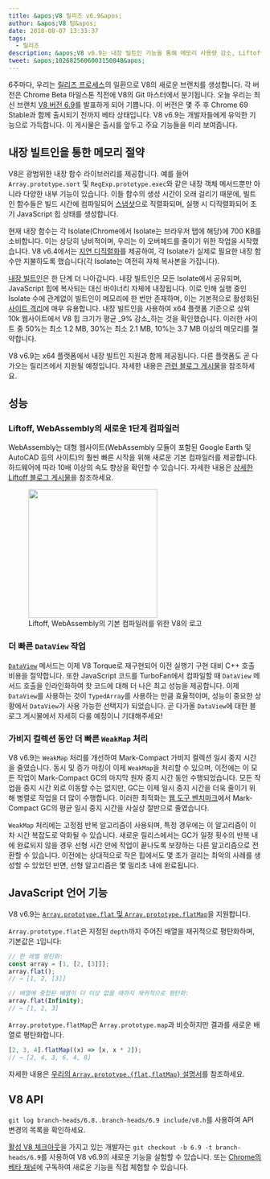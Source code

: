 ```yaml
---
title: &apos;V8 릴리즈 v6.9&apos;
author: &apos;V8 팀&apos;
date: 2018-08-07 13:33:37
tags:
  - 릴리즈
description: &apos;V8 v6.9는 내장 빌트인 기능을 통해 메모리 사용량 감소, Liftoff을 통한 WebAssembly의 빠른 시작, 향상된 DataView 및 WeakMap 성능 등 다양한 기능을 제공합니다!&apos;
tweet: &apos;1026825606003150848&apos;
---
```

6주마다, 우리는 [릴리즈 프로세스](/docs/release-process)의 일환으로 V8의 새로운 브랜치를 생성합니다. 각 버전은 Chrome Beta 마일스톤 직전에 V8의 Git 마스터에서 분기됩니다. 오늘 우리는 최신 브랜치 [V8 버전 6.9](https://chromium.googlesource.com/v8/v8.git/+log/branch-heads/6.9)를 발표하게 되어 기쁩니다. 이 버전은 몇 주 후 Chrome 69 Stable과 함께 출시되기 전까지 베타 상태입니다. V8 v6.9는 개발자들에게 유익한 기능으로 가득합니다. 이 게시물은 출시를 앞두고 주요 기능들을 미리 보여줍니다.

<!--truncate-->
## 내장 빌트인을 통한 메모리 절약

V8은 광범위한 내장 함수 라이브러리를 제공합니다. 예를 들어 `Array.prototype.sort` 및 `RegExp.prototype.exec`와 같은 내장 객체 메서드뿐만 아니라 다양한 내부 기능이 있습니다. 이들 함수의 생성 시간이 오래 걸리기 때문에, 빌트인 함수들은 빌드 시간에 컴파일되어 [스냅샷](/blog/custom-startup-snapshots)으로 직렬화되며, 실행 시 디직렬화되어 초기 JavaScript 힙 상태를 생성합니다.

현재 내장 함수는 각 Isolate(Chrome에서 Isolate는 브라우저 탭에 해당)에 700 KB를 소비합니다. 이는 상당히 낭비적이며, 우리는 이 오버헤드를 줄이기 위한 작업을 시작했습니다. V8 v6.4에서는 [지연 디직렬화](/blog/lazy-deserialization)를 제공하여, 각 Isolate가 실제로 필요한 내장 함수만 지불하도록 했습니다(각 Isolate는 여전히 자체 복사본을 가집니다).

[내장 빌트인](/blog/embedded-builtins)은 한 단계 더 나아갑니다. 내장 빌트인은 모든 Isolate에서 공유되며, JavaScript 힙에 복사되는 대신 바이너리 자체에 내장됩니다. 이로 인해 실행 중인 Isolate 수에 관계없이 빌트인이 메모리에 한 번만 존재하며, 이는 기본적으로 활성화된 [사이트 격리](https://developers.google.com/web/updates/2018/07/site-isolation)에 매우 유용합니다. 내장 빌트인을 사용하여 x64 플랫폼 기준으로 상위 10k 웹사이트에서 V8 힙 크기가 평균 _9% 감소_하는 것을 확인했습니다. 이러한 사이트 중 50%는 최소 1.2 MB, 30%는 최소 2.1 MB, 10%는 3.7 MB 이상의 메모리를 절약합니다.

V8 v6.9는 x64 플랫폼에서 내장 빌트인 지원과 함께 제공됩니다. 다른 플랫폼도 곧 다가오는 릴리즈에서 지원될 예정입니다. 자세한 내용은 [관련 블로그 게시물](/blog/embedded-builtins)을 참조하세요.

## 성능

### Liftoff, WebAssembly의 새로운 1단계 컴파일러

WebAssembly는 대형 웹사이트(WebAssembly 모듈이 포함된 Google Earth 및 AutoCAD 등의 사이트)의 훨씬 빠른 시작을 위해 새로운 기본 컴파일러를 제공합니다. 하드웨어에 따라 10배 이상의 속도 향상을 확인할 수 있습니다. 자세한 내용은 [상세한 Liftoff 블로그 게시물](/blog/liftoff)을 참조하세요.

<figure>
  <img src="/_img/v8-liftoff.svg" width="256" height="256" alt="" loading="lazy"/>
  <figcaption>Liftoff, WebAssembly의 기본 컴파일러를 위한 V8의 로고</figcaption>
</figure>

### 더 빠른 `DataView` 작업

[`DataView`](https://tc39.es/ecma262/#sec-dataview-objects) 메서드는 이제 V8 Torque로 재구현되어 이전 실행기 구현 대비 C++ 호출 비용을 절약합니다. 또한 JavaScript 코드를 TurboFan에서 컴파일할 때 `DataView` 메서드 호출을 인라인화하여 핫 코드에 대해 더 나은 최고 성능을 제공합니다. 이제 `DataView`를 사용하는 것이 `TypedArray`를 사용하는 만큼 효율적이며, 성능이 중요한 상황에서 `DataView`가 사용 가능한 선택지가 되었습니다. 곧 다가올 `DataView`에 대한 블로그 게시물에서 자세히 다룰 예정이니 기대해주세요!

### 가비지 컬렉션 동안 더 빠른 `WeakMap` 처리

V8 v6.9는 `WeakMap` 처리를 개선하여 Mark-Compact 가비지 컬렉션 일시 중지 시간을 줄였습니다. 동시 및 증가 마킹이 이제 `WeakMap`을 처리할 수 있으며, 이전에는 이 모든 작업이 Mark-Compact GC의 마지막 원자 중지 시간 동안 수행되었습니다. 모든 작업을 중지 시간 외로 이동할 수는 없지만, GC는 이제 일시 중지 시간을 더욱 줄이기 위해 병렬로 작업을 더 많이 수행합니다. 이러한 최적화는 [웹 도구 벤치마크](https://github.com/v8/web-tooling-benchmark)에서 Mark-Compact GC의 평균 일시 중지 시간을 사실상 절반으로 줄였습니다.

`WeakMap` 처리에는 고정점 반복 알고리즘이 사용되며, 특정 경우에는 이 알고리즘이 이차 시간 복잡도로 악화될 수 있습니다. 새로운 릴리스에서는 GC가 일정 횟수의 반복 내에 완료되지 않을 경우 선형 시간 안에 작업이 끝나도록 보장하는 다른 알고리즘으로 전환할 수 있습니다. 이전에는 상대적으로 작은 힙에서도 몇 초가 걸리는 최악의 사례를 생성할 수 있었던 반면, 선형 알고리즘은 몇 밀리초 내에 완료됩니다.

## JavaScript 언어 기능

V8 v6.9는 [`Array.prototype.flat` 및 `Array.prototype.flatMap`](/features/array-flat-flatmap)을 지원합니다.

`Array.prototype.flat`은 지정된 `depth`까지 주어진 배열을 재귀적으로 평탄화하며, 기본값은 `1`입니다:

```js
// 한 레벨 평탄화:
const array = [1, [2, [3]]];
array.flat();
// → [1, 2, [3]]

// 배열에 중첩된 배열이 더 이상 없을 때까지 재귀적으로 평탄화:
array.flat(Infinity);
// → [1, 2, 3]
```

`Array.prototype.flatMap`은 `Array.prototype.map`과 비슷하지만 결과를 새로운 배열로 평탄화합니다.

```js
[2, 3, 4].flatMap((x) => [x, x * 2]);
// → [2, 4, 3, 6, 4, 8]
```

자세한 내용은 [우리의 `Array.prototype.{flat,flatMap}` 설명서](/features/array-flat-flatmap)를 참조하세요.

## V8 API

`git log branch-heads/6.8..branch-heads/6.9 include/v8.h`를 사용하여 API 변경의 목록을 확인하세요.

[활성 V8 체크아웃](/docs/source-code#using-git)을 가지고 있는 개발자는 `git checkout -b 6.9 -t branch-heads/6.9`를 사용하여 V8 v6.9의 새로운 기능을 실험할 수 있습니다. 또는 [Chrome의 베타 채널](https://www.google.com/chrome/browser/beta.html)에 구독하여 새로운 기능을 직접 체험할 수 있습니다.
